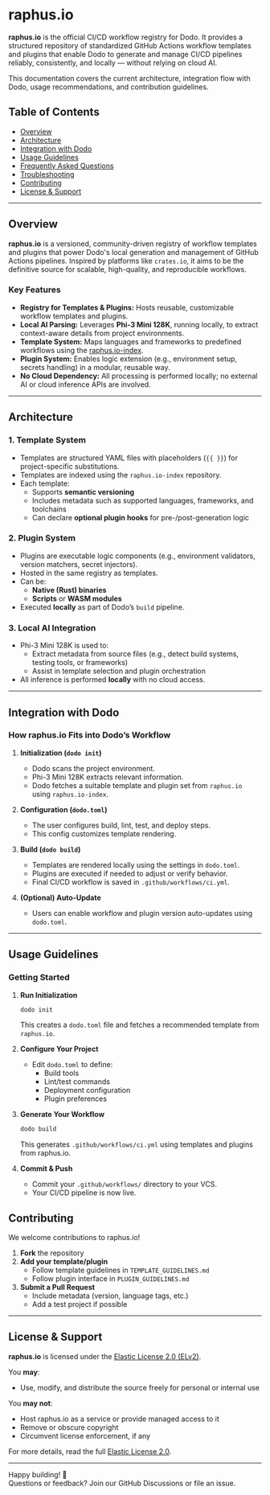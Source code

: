 # raphus.io

**raphus.io** is the official CI/CD workflow registry for Dodo. It provides a structured repository of standardized GitHub Actions workflow templates and plugins that enable Dodo to generate and manage CI/CD pipelines reliably, consistently, and locally — without relying on cloud AI.

This documentation covers the current architecture, integration flow with Dodo, usage recommendations, and contribution guidelines.

## Table of Contents

- [Overview](#overview)
- [Architecture](#architecture)
- [Integration with Dodo](#integration-with-dodo)
- [Usage Guidelines](#usage-guidelines)
- [Frequently Asked Questions](#frequently-asked-questions)
- [Troubleshooting](#troubleshooting)
- [Contributing](#contributing)
- [License & Support](#license--support)

---

## Overview

**raphus.io** is a versioned, community-driven registry of workflow templates and plugins that power Dodo's local generation and management of GitHub Actions pipelines. Inspired by platforms like `crates.io`, it aims to be the definitive source for scalable, high-quality, and reproducible workflows.

### Key Features

- **Registry for Templates & Plugins:** Hosts reusable, customizable workflow templates and plugins.
- **Local AI Parsing:** Leverages **Phi-3 Mini 128K**, running locally, to extract context-aware details from project environments.
- **Template System:** Maps languages and frameworks to predefined workflows using the [raphus.io-index](https://github.com/dodomatic/raphus.io-index).
- **Plugin System:** Enables logic extension (e.g., environment setup, secrets handling) in a modular, reusable way.
- **No Cloud Dependency:** All processing is performed locally; no external AI or cloud inference APIs are involved.

---

## Architecture

### 1. Template System

- Templates are structured YAML files with placeholders (`{{ }}`) for project-specific substitutions.
- Templates are indexed using the `raphus.io-index` repository.
- Each template:
  - Supports **semantic versioning**
  - Includes metadata such as supported languages, frameworks, and toolchains
  - Can declare **optional plugin hooks** for pre-/post-generation logic

### 2. Plugin System

- Plugins are executable logic components (e.g., environment validators, version matchers, secret injectors).
- Hosted in the same registry as templates.
- Can be:
  - **Native (Rust) binaries**
  - **Scripts** or **WASM modules**
- Executed **locally** as part of Dodo’s `build` pipeline.

### 3. Local AI Integration

- Phi-3 Mini 128K is used to:
  - Extract metadata from source files (e.g., detect build systems, testing tools, or frameworks)
  - Assist in template selection and plugin orchestration
- All inference is performed **locally** with no cloud access.

---

## Integration with Dodo

### How raphus.io Fits into Dodo’s Workflow

1. **Initialization (`dodo init`)**
   - Dodo scans the project environment.
   - Phi-3 Mini 128K extracts relevant information.
   - Dodo fetches a suitable template and plugin set from `raphus.io` using `raphus.io-index`.

2. **Configuration (`dodo.toml`)**
   - The user configures build, lint, test, and deploy steps.
   - This config customizes template rendering.

3. **Build (`dodo build`)**
   - Templates are rendered locally using the settings in `dodo.toml`.
   - Plugins are executed if needed to adjust or verify behavior.
   - Final CI/CD workflow is saved in `.github/workflows/ci.yml`.

4. **(Optional) Auto-Update**
   - Users can enable workflow and plugin version auto-updates using `dodo.toml`.

---

## Usage Guidelines

### Getting Started

1. **Run Initialization**
   ```bash
   dodo init
   ```
   This creates a `dodo.toml` file and fetches a recommended template from `raphus.io`.

2. **Configure Your Project**
   - Edit `dodo.toml` to define:
     - Build tools
     - Lint/test commands
     - Deployment configuration
     - Plugin preferences

3. **Generate Your Workflow**
   ```bash
   dodo build
   ```
   This generates `.github/workflows/ci.yml` using templates and plugins from raphus.io.

4. **Commit & Push**
   - Commit your `.github/workflows/` directory to your VCS.
   - Your CI/CD pipeline is now live.

## Contributing

We welcome contributions to raphus.io!

1. **Fork** the repository
2. **Add your template/plugin**
   - Follow template guidelines in `TEMPLATE_GUIDELINES.md`
   - Follow plugin interface in `PLUGIN_GUIDELINES.md`
3. **Submit a Pull Request**
   - Include metadata (version, language tags, etc.)
   - Add a test project if possible

---

## License & Support

**raphus.io** is licensed under the [Elastic License 2.0 (ELv2)](https://www.elastic.co/licensing/elastic-license).

You **may**:
- Use, modify, and distribute the source freely for personal or internal use

You **may not**:
- Host raphus.io as a service or provide managed access to it
- Remove or obscure copyright
- Circumvent license enforcement, if any

For more details, read the full [Elastic License 2.0](https://www.elastic.co/licensing/elastic-license).

---

Happy building! 🚀  
Questions or feedback? Join our GitHub Discussions or file an issue.
